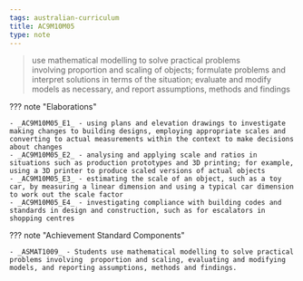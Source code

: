 ```yaml
---
tags: australian-curriculum
title: AC9M10M05
type: note
---
```

> use mathematical modelling to solve practical problems involving proportion and scaling of objects; formulate problems and interpret solutions in terms of the situation; evaluate and modify models as necessary, and report assumptions, methods and findings

??? note "Elaborations"

	- _AC9M10M05_E1_ - using plans and elevation drawings to investigate making changes to building designs, employing appropriate scales and converting to actual measurements within the context to make decisions about changes
	- _AC9M10M05_E2_ - analysing and applying scale and ratios in situations such as production prototypes and 3D printing; for example, using a 3D printer to produce scaled versions of actual objects
	- _AC9M10M05_E3_ - estimating the scale of an object, such as a toy car, by measuring a linear dimension and using a typical car dimension to work out the scale factor
	- _AC9M10M05_E4_ - investigating compliance with building codes and standards in design and construction, such as for escalators in shopping centres
??? note "Achievement Standard Components"

	- _ASMAT1009_ - Students use mathematical modelling to solve practical problems involving  proportion and scaling, evaluating and modifying models, and reporting assumptions, methods and findings.